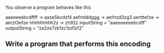 You observe a program behaves like this

aaeeeeebcdffff -> aaze5bcdzf4
aefrtdddggg -> aefrtzd3zg3
aertttefze -> aerzt3efze 
hhhhhhhhh2z -> zh92z
inputString = "aaeeeeeeebcdff"
outputString = "za2ze7zb1zc1zd1zf2"

## Write a program that performs this encoding

